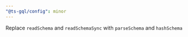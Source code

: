 ```yaml
---
"@ts-gql/config": minor
---
```


Replace `readSchema` and `readSchemaSync` with `parseSchema` and `hashSchema`
